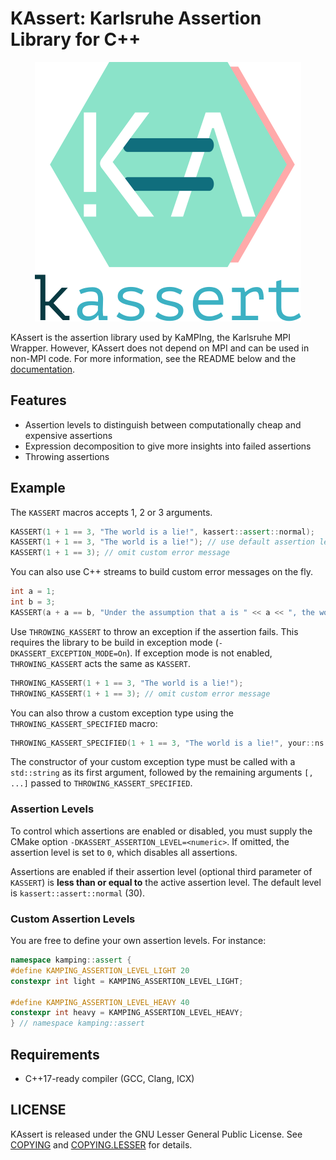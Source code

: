 # KAssert: Karlsruhe Assertion Library for C++
<p align="center">
   <img src="https://raw.githubusercontent.com/kamping-site/kassert/main/docs/images/logo.svg"\>
</p>

KAssert is the assertion library used by KaMPIng, the Karlsruhe MPI Wrapper.
However, KAssert does not depend on MPI and can be used in non-MPI code.
For more information, see the README below and the [documentation][].

## Features

- Assertion levels to distinguish between computationally cheap and expensive assertions
- Expression decomposition to give more insights into failed assertions
- Throwing assertions

## Example

The `KASSERT` macros accepts 1, 2 or 3 arguments.

```c++
KASSERT(1 + 1 == 3, "The world is a lie!", kassert::assert::normal);
KASSERT(1 + 1 == 3, "The world is a lie!"); // use default assertion level (kassert::assert::normal)
KASSERT(1 + 1 == 3); // omit custom error message
```

You can also use C++ streams to build custom error messages on the fly.

```c++
int a = 1;
int b = 3;
KASSERT(a + a == b, "Under the assumption that a is " << a << ", the world is a lie!");
```

Use `THROWING_KASSERT` to throw an exception if the assertion fails.
This requires the library to be build in exception mode (`-DKASSERT_EXCEPTION_MODE=On`).
If exception mode is not enabled, `THROWING_KASSERT` acts the same as `KASSERT`.

```c++
THROWING_KASSERT(1 + 1 == 3, "The world is a lie!");
THROWING_KASSERT(1 + 1 == 3); // omit custom error message
```

You can also throw a custom exception type using the `THROWING_KASSERT_SPECIFIED` macro:

```c++
THROWING_KASSERT_SPECIFIED(1 + 1 == 3, "The world is a lie!", your::ns::Exception [, ...]);
```

The constructor of your custom exception type must be called with a `std::string` as its first
argument, followed by the remaining arguments `[, ...]` passed to `THROWING_KASSERT_SPECIFIED`.

### Assertion Levels

To control which assertions are enabled or disabled, you must supply the CMake option `-DKASSERT_ASSERTION_LEVEL=<numeric>`.
If omitted, the assertion level is set to `0`, which disables all assertions.

Assertions are enabled if their assertion level (optional third parameter of `KASSERT`) is **less than or equal to** the active assertion level.
The default level is `kassert::assert::normal` (30).

### Custom Assertion Levels

You are free to define your own assertion levels. For instance:

```c++
namespace kamping::assert {
#define KAMPING_ASSERTION_LEVEL_LIGHT 20
constexpr int light = KAMPING_ASSERTION_LEVEL_LIGHT;

#define KAMPING_ASSERTION_LEVEL_HEAVY 40
constexpr int heavy = KAMPING_ASSERTION_LEVEL_HEAVY;
} // namespace kamping::assert 
```

## Requirements

- C++17-ready compiler (GCC, Clang, ICX)

## LICENSE

KAssert is released under the GNU Lesser General Public License. See [COPYING](COPYING) and [COPYING.LESSER](COPYING.LESSER) for details.

[documentation]: https://kamping-site.github.io/kassert/
